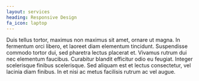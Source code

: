 ```yaml
---
layout: services
heading: Responsive Design
fa_icon: laptop
---
```


Duis tellus tortor, maximus non maximus sit amet, ornare ut magna. In fermentum orci libero, et laoreet diam elementum tincidunt. Suspendisse commodo tortor dui, sed pharetra lectus placerat et. Vivamus rutrum dui nec elementum faucibus. Curabitur blandit efficitur odio eu feugiat. Integer scelerisque finibus scelerisque. Sed aliquam est et lectus consectetur, vel lacinia diam finibus. In et nisi ac metus facilisis rutrum ac vel augue.